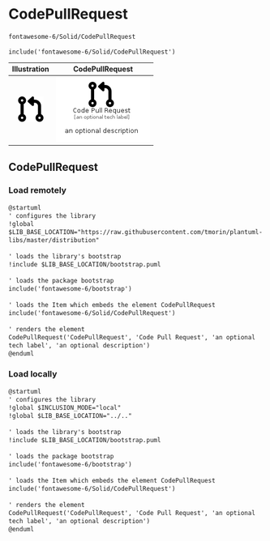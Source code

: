 # CodePullRequest


```text
fontawesome-6/Solid/CodePullRequest
```

```text
include('fontawesome-6/Solid/CodePullRequest')
```



| Illustration | CodePullRequest |
| :---: | :---: |
| ![illustration for Illustration](../../fontawesome-6/Solid/CodePullRequest.png) | ![illustration for CodePullRequest](../../fontawesome-6/Solid/CodePullRequest.Local.png) |




## CodePullRequest

### Load remotely
```plantuml
@startuml
' configures the library
!global $LIB_BASE_LOCATION="https://raw.githubusercontent.com/tmorin/plantuml-libs/master/distribution"

' loads the library's bootstrap
!include $LIB_BASE_LOCATION/bootstrap.puml

' loads the package bootstrap
include('fontawesome-6/bootstrap')

' loads the Item which embeds the element CodePullRequest
include('fontawesome-6/Solid/CodePullRequest')

' renders the element
CodePullRequest('CodePullRequest', 'Code Pull Request', 'an optional tech label', 'an optional description')
@enduml
```

### Load locally
```plantuml
@startuml
' configures the library
!global $INCLUSION_MODE="local"
!global $LIB_BASE_LOCATION="../.."

' loads the library's bootstrap
!include $LIB_BASE_LOCATION/bootstrap.puml

' loads the package bootstrap
include('fontawesome-6/bootstrap')

' loads the Item which embeds the element CodePullRequest
include('fontawesome-6/Solid/CodePullRequest')

' renders the element
CodePullRequest('CodePullRequest', 'Code Pull Request', 'an optional tech label', 'an optional description')
@enduml
```

